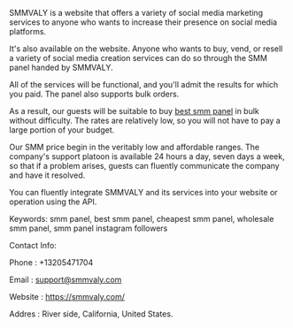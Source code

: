 
SMMVALY is a website that offers a variety of social media marketing services to anyone who wants to increase their presence on social media platforms.

It's also available on the website. Anyone who wants to buy, vend, or resell a variety of social media creation services can do so through the SMM panel handed by SMMVALY.

All of the services will be functional, and you'll admit the results for which you paid. The panel also supports bulk orders.

As a result, our guests will be suitable to buy <a href="https://smmvaly.com/">best smm panel</a> in bulk without difficulty. The rates are relatively low, so you will not have to pay a large portion of your budget.

Our SMM price begin in the veritably low and affordable ranges. The company's support platoon is available 24 hours a day, seven days a week, so that if a problem arises, guests can fluently communicate the company and have it resolved.

You can fluently integrate SMMVALY and its services into your website or operation using the API.

Keywords:  smm panel, best smm panel, cheapest smm panel, wholesale smm panel, smm panel instagram followers

Contact Info:

Phone	:  +13205471704

Email	:  support@smmvaly.com

Website :  https://smmvaly.com/

Addres	:  River side, California, United States.
